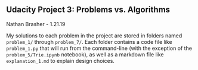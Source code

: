 ## Udacity Project 3: Problems vs. Algorithms
Nathan Brasher - 1.21.19  

My solutions to each problem in the project are stored in folders named `problem_1/` through `problem_7/`. Each folder contains a code file like `problem_1.py` that will run from the command-line (with the exception of the `problem_5/Trie.ipynb` notebook), as well as a markdown file like `explanation_1.md` to explain design choices.